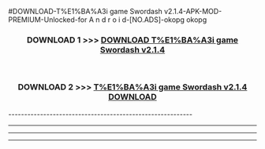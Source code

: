 #DOWNLOAD-T%E1%BA%A3i game Swordash v2.1.4-APK-MOD-PREMIUM-Unlocked-for A n d r o i d-[NO.ADS]-okopg okopg 



<div align="center">

<h3>DOWNLOAD 1 >>> <a href="https://getmod2.web.app/?judul=T%E1%BA%A3i game Swordash v2.1.4">DOWNLOAD T%E1%BA%A3i game Swordash v2.1.4</a></h3><br>

<h3>DOWNLOAD 2 >>> <a href="https://getmod2.web.app/?judul=T%E1%BA%A3i game Swordash v2.1.4">T%E1%BA%A3i game Swordash v2.1.4 DOWNLOAD </a></h3>

</div>
----------------------------------------------------------

----------------------------------------------------------

----------------------------------------------------------

----------------------------------------------------------



